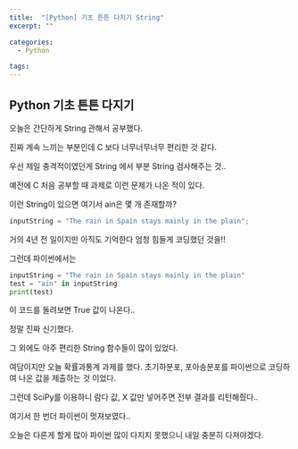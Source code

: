 ```yaml
---
title:  "[Python] 기초 튼튼 다지기 String"
excerpt: ""

categories:
  - Python

tags:
---
```


## Python 기초 튼튼 다지기

오늘은 간단하게 String 관해서 공부했다.

진짜 계속 느끼는 부분인데 C 보다 너무너무너무 편리한 것 같다.

우선 제일 충격적이였던게 String 에서 부분 String 검사해주는 것..

예전에 C 처음 공부할 때 과제로 이런 문제가 나온 적이 있다.

이런 String이 있으면 여기서 ain은 몇 개 존재할까?

```c
inputString = "The rain in Spain stays mainly in the plain";
```

거의 4년 전 일이지만 아직도 기억한다 엄청 힘들게 코딩했던 것을!!

그런데 파이썬에서는

```python
inputString = "The rain in Spain stays mainly in the plain"
test = "ain" in inputString
print(test)
```

이 코드를 돌려보면 True 값이 나온다..

정말 진짜 신기했다.

그 외에도 아주 편리한 String 함수들이 많이 있었다.

여담이지만 오늘 확률과통계 과제를 했다. 초기하분포, 포아송분포를 파이썬으로 코딩하여 나온 값을 제출하는 것 이었다.

그런데 SciPy를 이용하니 람다 값, X 값만 넣어주면 전부 결과를 리턴해줬다..

여기서 한 번더 파이썬이 멋져보였다..

오늘은 다른게 할게 많아 파이썬 많이 다지지 못했으니 내일 충분히 다져야겠다.